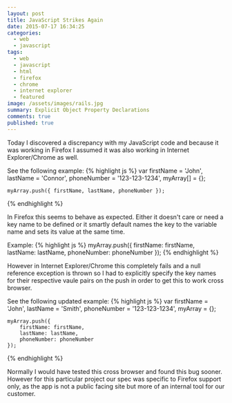 ```yaml
---
layout: post
title: JavaScript Strikes Again
date: 2015-07-17 16:34:25
categories: 
  - web
  - javascript
tags: 
  - web
  - javascript
  - html
  - firefox
  - chrome
  - internet explorer
  - featured
image: /assets/images/rails.jpg
summary: Explicit Object Property Declarations
comments: true
published: true
---
```



Today I discovered a discrepancy  with my JavaScript code and because it was working in Firefox I assumed it was
also working in Internet Explorer/Chrome as well.

See the following example:
{% highlight js %}
var
	firstName = 'John',
	lastName = 'Connor',
	phoneNumber = '123-123-1234',
	myArray[] = {};
	
	myArray.push({ firstName, lastName, phoneNumber });
{% endhighlight %}
	
In Firefox this seems to behave as expected. Either it doesn't care or need a key name to be defined or it smartly default names the key to the variable name and sets its value at the same time.

Example:
{% highlight js %}
myArray.push({ firstName: firstName, lastName: lastName, phoneNumber: phoneNumber });
{% endhighlight %}
	
However in Internet Explorer/Chrome this completely fails and a null reference exception is thrown so I had to explicitly specify the key names for their respective vaule pairs on the push in order to get this to work cross browser.
	
See the following updated example:
{% highlight js %}
var
	firstName = 'John',
	lastName = 'Smith',
	phoneNumber = '123-123-1234',
	myArray = {};
	
	myArray.push({ 
		firstName: firstName, 
		lastName: lastName, 
		phoneNumber: phoneNumber
	});
{% endhighlight %}

Normally I would have tested this cross browser and found this bug sooner. However for this particular project our spec was 
specific to Firefox support only, as the app is not a public facing site but more of an internal tool for our customer.
